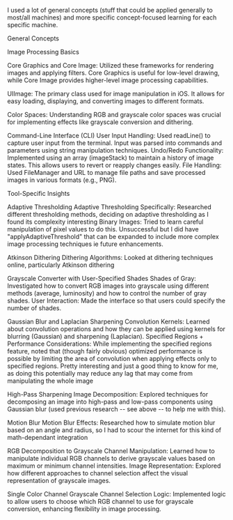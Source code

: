 I used a lot of general concepts (stuff that could be applied generally to most/all machines) and more specific concept-focused learning for each specific machine.

General Concepts

Image Processing Basics

Core Graphics and Core Image: Utilized these frameworks for rendering images and applying filters. Core Graphics is useful for low-level drawing, while Core Image provides higher-level image processing capabilities.

UIImage: The primary class used for image manipulation in iOS. It allows for easy loading, displaying, and converting images to different formats.

Color Spaces: Understanding RGB and grayscale color spaces was crucial for implementing effects like grayscale conversion and dithering.

Command-Line Interface (CLI)
User Input Handling: Used readLine() to capture user input from the terminal. Input was parsed into commands and parameters using string manipulation techniques.
Undo/Redo Functionality: Implemented using an array (imageStack) to maintain a history of image states. This allows users to revert or reapply changes easily.
File Handling: Used FileManager and URL to manage file paths and save processed images in various formats (e.g., PNG).

Tool-Specific Insights

Adaptive Thresholding
Adaptive Thresholding Specifically: Researched different thresholding methods, deciding on adaptive thresholding as I found its complexity interesting 
Binary Images: Tried to learn careful manipulation of pixel values to do this. Unsuccessful but I did  have "applyAdaptiveThreshold" that can be expanded to include more complex image processing techniques ie future enhancements.

Atkinson Dithering
Dithering Algorithms: Looked at dithering techniques online, particularly Atkinson dithering

Grayscale Converter with User-Specified Shades
Shades of Gray: Investigated how to convert RGB images into grayscale using different methods (average, luminosity) and how to control the number of gray shades.
User Interaction: Made the interface so that users could specify the number of shades.

Gaussian Blur and Laplacian Sharpening
Convolution Kernels: Learned about convolution operations and how they can be applied using kernels for blurring (Gaussian) and sharpening (Laplacian). 
Specified Regions + Performance Considerations: While implementing the specified regions feature, noted that (though fairly obvious) optimized performance is possible by limiting the area of convolution when applying effects only to specified regions. Pretty interesting and just a good thing to know for me, as doing this potentially may reduce any lag that may come from manipulating the whole image

High-Pass Sharpening
Image Decomposition: Explored techniques for decomposing an image into high-pass and low-pass components using Gaussian blur (used previous research -- see above -- to help me with this).

Motion Blur
Motion Blur Effects: Researched how to simulate motion blur based on an angle and radius, so I had to scour the internet for this kind of math-dependant integration

RGB Decomposition to Grayscale
Channel Manipulation: Learned how to manipulate individual RGB channels to derive grayscale values based on maximum or minimum channel intensities.
Image Representation: Explored how different approaches to channel selection affect the visual representation of grayscale images.

Single Color Channel Grayscale
Channel Selection Logic: Implemented logic to allow users to choose which RGB channel to use for grayscale conversion, enhancing flexibility in image processing.
